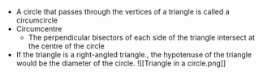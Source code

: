 - A circle that passes through the vertices of a triangle is called a circumcircle
- Circumcentre
	- The perpendicular bisectors of each side of the triangle intersect at the centre of the circle
- If the triangle is a right-angled triangle., the hypotenuse of the triangle would be the diameter of the circle.
![[Triangle in a circle.png]]